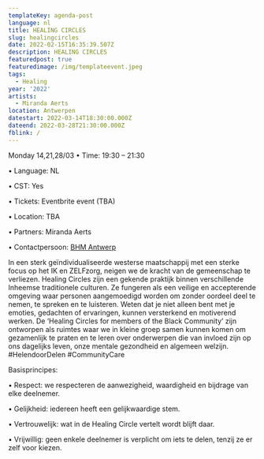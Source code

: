 ```yaml
---
templateKey: agenda-post
language: nl
title: HEALING CIRCLES
slug: healingcircles
date: 2022-02-15T16:35:39.507Z
description: HEALING CIRCLES
featuredpost: true
featuredimage: /img/templateevent.jpeg
tags:
  - Healing
year: '2022'
artists:
  - Miranda Aerts
location: Antwerpen
datestart: 2022-03-14T18:30:00.000Z
dateend: 2022-03-28T21:30:00.000Z
fblink: /
---
```


Monday 14,21,28/03
•	Time: 19:30 – 21:30

•	Language: NL

•	CST: Yes

•	Tickets: Eventbrite event (TBA)

•	Location: TBA

•	Partners: Miranda Aerts

•	Contactpersoon:
[BHM Antwerp](antwerp@blackhistorymonth.be)

In een sterk geïndividualiseerde westerse maatschappij met een sterke focus op het IK en ZELFzorg, neigen we de kracht van de gemeenschap te verliezen. Healing Circles zijn een gekende praktijk binnen verschillende Inheemse traditionele culturen. Ze fungeren als een veilige en accepterende omgeving waar personen aangemoedigd worden om zonder oordeel deel te nemen, te spreken en te luisteren. Weten dat je niet alleen bent met je emoties, gedachten of ervaringen, kunnen versterkend en motiverend werken.
De ‘Healing Circles for members of the Black Community’ zijn ontworpen als ruimtes waar we in kleine groep samen kunnen komen om gezamenlijk te praten en te leren over onderwerpen die van invloed zijn op ons dagelijks leven, onze mentale gezondheid en algemeen welzijn. #HelendoorDelen #CommunityCare

Basisprincipes:

•	Respect: we respecteren de aanwezigheid, waardigheid en bijdrage van elke deelnemer.

•	Gelijkheid: iedereen heeft een gelijkwaardige stem.

•	Vertrouwelijk: wat in de Healing Circle vertelt wordt blijft daar.

•	Vrijwillig: geen enkele deelnemer is verplicht om iets te delen, tenzij ze er zelf voor kiezen.
